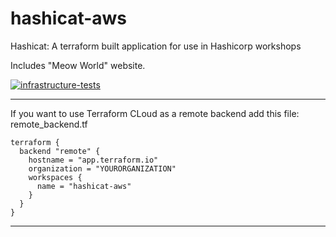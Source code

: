 # hashicat-aws
Hashicat: A terraform built application for use in Hashicorp workshops

Includes "Meow World" website.

[![infrastructure-tests](https://github.com/hashicorp/hashicat-aws/actions/workflows/infrastructure-tests.yml/badge.svg)](https://github.com/hashicorp/hashicat-aws/actions/workflows/infrastructure-tests.yml)

-----------

If you want to use Terraform CLoud as a remote backend add this file: remote_backend.tf

```
terraform {
  backend "remote" {
    hostname = "app.terraform.io"
    organization = "YOURORGANIZATION"
    workspaces {
      name = "hashicat-aws"
    }
  }
}
```

---------------
